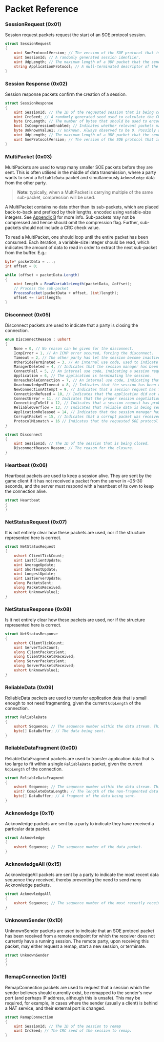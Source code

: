 # Packet Reference

### SessionRequest (0x01)

Session request packets request the start of an SOE protocol session.

```csharp
struct SessionRequest
{
    uint SoeProtocolVersion; // The version of the SOE protocol that is in use. Version 3 is documented here.
    uint SessionId; // A randomly generated session idenfiier.
    uint UdpLength; // The maximum length of a UDP packet that the sender can receive.
    string ApplicationProtocol; // A null-terminated descriptor of the application protocol that the sender wishes to transport.
}
```

### Session Response (0x02)

Session response packets confirm the creation of a session.

```csharp
struct SessionResponse
{
    uint SessionId; // The ID of the requested session that is being confirmed.
    uint CrcSeed; // A randomly generated seed used to calculate the CRC-32 check value on relevant packets.
    byte CrcLength; // The number of bytes that should be used to encode the CRC-32 check value on relevant packets.
    bool IsCompressionEnabled; // Indicates whether relevant packets may be compressed.
    byte UnknownValue1; // Unknown. Always observed to be 0. Possibly a flag for the initial encryption status of app data.
    uint UdpLength; // The maximum length of a UDP packet that the sender can receive.
    uint SoeProtocolVersion; // The version of the SOE protocol that is in use. Version 3 is documented here.
}
```

### MultiPacket (0x03)

MultiPackets are used to wrap many smaller SOE packets before they are sent. This is often utilised in
the middle of data transmission, where a party wants to send a `ReliableData` packet and simultaneously
`Acknowledge` data from the other party.

> **Note**: typically, when a MultiPacket is carrying multiple of the same sub-packet, compression will be used.

A MultiPacket contains no data other than its sub-packets, which are placed back-to-back and prefixed by
their lengths, encoded using variable-size integers.
See [Appendix B](./appendix.md#b-reading-and-writing-multipacket-variable-size-integers) for more info.
Sub-packets may not be compressed and hence should omit the compression flag. Further, sub-packets should not
include a CRC check value.

To read a MultiPacket, one should loop until the entire packet has been consumed. Each iteration,
a variable-size integer should be read, which indicates the amount of data to read in order to
extract the next sub-packet from the buffer. E.g.:

```csharp
byte* packetData = ...;
int offset = 0;

while (offset < packetData.Length)
{
    uint length = ReadVariableLength(packetData, &offset);
    // Process the sub-packet
    ProcessPacket(packetData + offset, (int)length);
    offset += (int)length;
}
```

### Disconnect (0x05)

Disconnect packets are used to indicate that a party is closing the connection.

```csharp
enum DisconnectReason : ushort
{
    None = 0, // No reason can be given for the disconnect.
    IcmpError = 1, // An ICMP error occured, forcing the disconnect.
    Timeout = 2, // The other party has let the session become inactive.
    OtherSideTerminated = 3, // An internal use code, used to indicate that the other party has sent a disconnect.
    ManagerDeleted = 4, // Indicates that the session manager has been disposed of. Generally occurs when the server/client is shutting down.
    ConnectFail = 5, // An internal use code, indicating a session request attempt has failed.
    Application = 6, // The application is terminating the session.
    UnreachableConnection = 7, // An internal use code, indicating that the session must disconnect as the other party is unreachable.
    UnacknowledgedTimeout = 8, // Indicates that the session has been closed because a data sequence was not acknowledged quickly enough.
    NewConnectionAttempt = 9, // Indicates that a session request has failed (often due to the connecting party attempting a reconnection too quickly), and a new attempt should be made after a short delay.
    ConnectionRefused = 10, // Indicates that the application did not accept a session request.
    ConnectError = 11, // Indicates that the proper session negotiation flow has not been observed.
    ConnectingToSelf = 12, // Indicates that a session request has probably been looped back to the sender, and it should not continue with the connection attempt.
    ReliableOverflow = 13, // Indicates that reliable data is being sent too fast to be processed.
    ApplicationReleased = 14, // Indicates that the session manager has been orphaned by the application.
    CorruptPacket = 15, // Indicates that a corrupt packet was received.
    ProtocolMismatch = 16 // Indicates that the requested SOE protocol version or application protocol is invalid.
}

struct Disconnect
{
    uint SessionId; // The ID of the session that is being closed.
    DisconnectReason Reason; // The reason for the closure.
}
```

### Heartbeat (0x06)

Heartbeat packets are used to keep a session alive. They are sent by the game client if
it has not received a packet from the server in ~25-30 seconds, and the server must
respond with a heartbeat of its own to keep the connection alive.

```csharp
struct Heartbeat
{
}
```

### NetStatusRequest (0x07)

It is not entirely clear how these packets are used, nor if the structure represented here is correct.

```csharp
struct NetStatusRequest
{
    ushort ClientTickCount;
    uint LastClientUpdate;
    uint AverageUpdate;
    uint ShortestUpdate;
    uint LongestUpdate;
    uint LastServerUpdate;
    ulong PacketsSent;
    ulong PacketsReceived;
    ushort UnknownValue1;
}
```

### NetStatusResponse (0x08)

Is it not entirely clear how these packets are used, nor if the structure represented here is correct.

```csharp
struct NetStatusResponse
{
    ushort ClientTickCount;
    uint ServerTickCount;
    ulong ClientPacketsSent;
    ulong ClientPacketsReceived;
    ulong ServerPacketsSent;
    ulong ServerPacketsReceived;
    ushort UnknownValue1;
}
```

### ReliableData (0x09)

ReliableData packets are used to transfer application data that is small enough to not need fragmenting,
given the current `UdpLength` of the connection.

```csharp
struct ReliableData
{
    ushort Sequence; // The sequence number within the data stream. This may wrap around.
    byte[] DataBuffer; // The data being sent.
}
```

### ReliableDataFragment (0x0D)

ReliableDataFragment packets are used to transfer application data that is too large to fit within a
single `ReliableData` packet, given the current `UdpLength` of the connection.

```csharp
struct ReliableDataFragment
{
    ushort Sequence; // The sequence number within the data stream. This may wrap around.
    uint? CompleteDataLength; // The length of the non-fragmented data buffer. Only included in the first fragment.
    byte[] DataBuffer; // A fragment of the data being sent.
}
```

### Acknowledge (0x11)

Acknowledge packets are sent by a party to indicate they have received a particular data packet.

```csharp
struct Acknowledge
{
    ushort Sequence; // The sequence number of the data packet.
}
```

### AcknowledgeAll (0x15)

AcknowledgeAll packets are sent by a party to indicate the most recent data sequence they received,
thereby preventing the need to send many Acknowledge packets.

```csharp
struct AcknowledgeAll
{
    ushort Sequence; // The sequence number of the most recently received data packet.
}
```

### UnknownSender (0x1D)

UnknownSender packets are used to indicate that an SOE protocol packet has been received from a remote
endpoint for which the receiver does not currently have a running session. The remote party, upon
receiving this packet, may either request a remap, start a new session, or terminate.

```csharp
struct UnknownSender
{
}
```

### RemapConnection (0x1E)

RemapConnection packets are used to request that a session which the sender believes should currently exist,
be remapped to the sender's new port (and perhaps IP address, although this is unsafe). This may be required,
for example, in cases where the sender (usually a client) is behind a NAT service, and their external port is changed.

```csharp
struct RemapConnection
{
    uint SessionId; // The ID of the session to remap
    uint CrcSeed; // The CRC seed of the session to remap.
}
```
